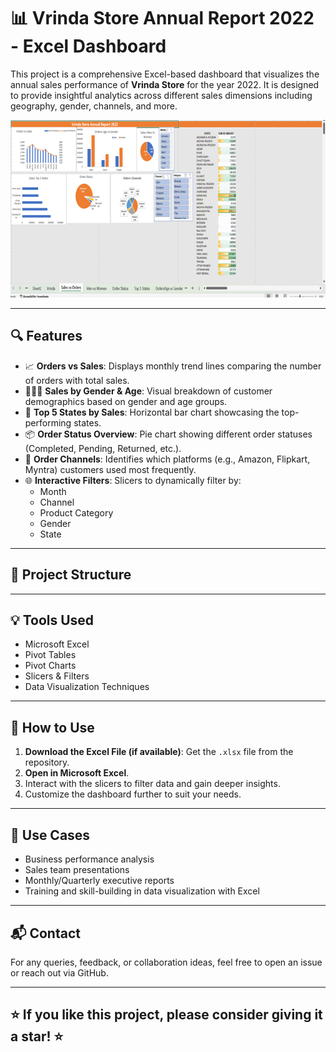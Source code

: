 # 📊 Vrinda Store Annual Report 2022 - Excel Dashboard

This project is a comprehensive Excel-based dashboard that visualizes the annual sales performance of **Vrinda Store** for the year 2022. It is designed to provide insightful analytics across different sales dimensions including geography, gender, channels, and more.

![Dashboard Preview](./Exscel-project-Picture.png)

---

## 🔍 Features

- 📈 **Orders vs Sales**: Displays monthly trend lines comparing the number of orders with total sales.
- 👨‍👩‍👧 **Sales by Gender & Age**: Visual breakdown of customer demographics based on gender and age groups.
- 🍰 **Top 5 States by Sales**: Horizontal bar chart showcasing the top-performing states.
- 📦 **Order Status Overview**: Pie chart showing different order statuses (Completed, Pending, Returned, etc.).
- 🛒 **Order Channels**: Identifies which platforms (e.g., Amazon, Flipkart, Myntra) customers used most frequently.
- 🌐 **Interactive Filters**: Slicers to dynamically filter by:
  - Month
  - Channel
  - Product Category
  - Gender
  - State

---

## 📁 Project Structure


---

## 💡 Tools Used

- Microsoft Excel
- Pivot Tables
- Pivot Charts
- Slicers & Filters
- Data Visualization Techniques

---

## 🚀 How to Use

1. **Download the Excel File (if available)**: Get the `.xlsx` file from the repository.
2. **Open in Microsoft Excel**.
3. Interact with the slicers to filter data and gain deeper insights.
4. Customize the dashboard further to suit your needs.

---

## 📌 Use Cases

- Business performance analysis
- Sales team presentations
- Monthly/Quarterly executive reports
- Training and skill-building in data visualization with Excel

---

## 📬 Contact

For any queries, feedback, or collaboration ideas, feel free to open an issue or reach out via GitHub.

---

## ⭐️ If you like this project, please consider giving it a star! ⭐️

